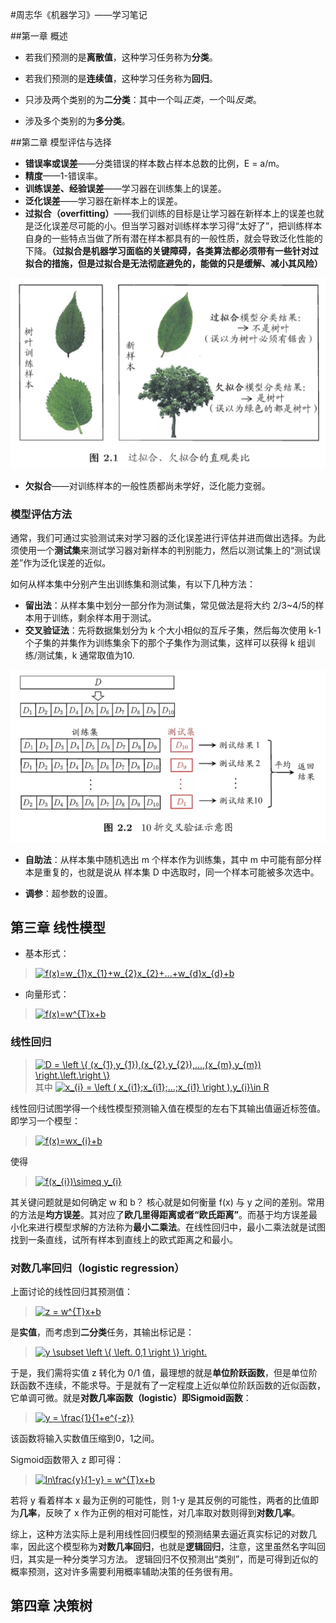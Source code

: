 #周志华《机器学习》——学习笔记

##第一章 概述

 * 若我们预测的是**离散值**，这种学习任务称为**分类**。
 * 若我们预测的是**连续值**，这种学习任务称为**回归**。

 * 只涉及两个类别的为**二分类**：其中一个叫*正类*，一个叫*反类*。
 * 涉及多个类别的为**多分类**。

##第二章 模型评估与选择

 * **错误率或误差**——分类错误的样本数占样本总数的比例，E = a/m。
 * **精度**——1-错误率。
 * **训练误差、经验误差**——学习器在训练集上的误差。
 * **泛化误差**——学习器在新样本上的误差。
 * **过拟合（overfitting）**——我们训练的目标是让学习器在新样本上的误差也就是泛化误差尽可能的小。但当学习器对训练样本学习得“太好了”，把训练样本自身的一些特点当做了所有潜在样本都具有的一般性质，就会导致泛化性能的下降。**（过拟合是机器学习面临的关键障碍，各类算法都必须带有一些针对过拟合的措施，但是过拟合是无法彻底避免的，能做的只是缓解、减小其风险）**

![过拟合-欠拟合](./photo/过拟合-欠拟合.png)

 * **欠拟合**——对训练样本的一般性质都尚未学好，泛化能力变弱。

### 模型评估方法 ###
	
通常，我们可通过实验测试来对学习器的泛化误差进行评估并进而做出选择。为此须使用一个**测试集**来测试学习器对新样本的判别能力，然后以测试集上的“测试误差”作为泛化误差的近似。

如何从样本集中分别产生出训练集和测试集，有以下几种方法：

 * **留出法**：从样本集中划分一部分作为测试集，常见做法是将大约 2/3~4/5的样本用于训练，剩余样本用于测试。
 * **交叉验证法**：先将数据集划分为 k 个大小相似的互斥子集，然后每次使用 k-1 个子集的并集作为训练集余下的那个子集作为测试集，这样可以获得 k 组训练/测试集，k 通常取值为10.

![过拟合-欠拟合](./photo/交叉验证.png)

 * **自助法**：从样本集中随机选出 m 个样本作为训练集，其中 m 中可能有部分样本是重复的，也就是说从 样本集 D 中选取时，同一个样本可能被多次选中。

 * **调参**：超参数的设置。

## 第三章 线性模型 ##

 * 基本形式：
><a href="http://www.codecogs.com/eqnedit.php?latex=f(x)=w_{1}x_{1}&plus;w_{2}x_{2}&plus;...&plus;w_{d}x_{d}&plus;b" target="_blank"><img src="http://latex.codecogs.com/gif.latex?f(x)=w_{1}x_{1}&plus;w_{2}x_{2}&plus;...&plus;w_{d}x_{d}&plus;b" title="f(x)=w_{1}x_{1}+w_{2}x_{2}+...+w_{d}x_{d}+b" /></a>

 * 向量形式：
><a href="http://www.codecogs.com/eqnedit.php?latex=f(x)=w^{T}x&plus;b" target="_blank"><img src="http://latex.codecogs.com/gif.latex?f(x)=w^{T}x&plus;b" title="f(x)=w^{T}x+b" /></a>

### 线性回归 ###

><a href="http://www.codecogs.com/eqnedit.php?latex=D&space;=&space;\left&space;\{&space;(x_{1},y_{1}),(x_{2},y_{2}),...,(x_{m},y_{m})&space;\right.\left.\right&space;\}" target="_blank"><img src="http://latex.codecogs.com/gif.latex?D&space;=&space;\left&space;\{&space;(x_{1},y_{1}),(x_{2},y_{2}),...,(x_{m},y_{m})&space;\right.\left.\right&space;\}" title="D = \left \{ (x_{1},y_{1}),(x_{2},y_{2}),...,(x_{m},y_{m}) \right.\left.\right \}" /></a>其中
><a href="http://www.codecogs.com/eqnedit.php?latex=x_{i}&space;=&space;\left&space;(&space;x_{i1};x_{i1};...;x_{i1}&space;\right&space;),y_{i}\in&space;R" target="_blank"><img src="http://latex.codecogs.com/gif.latex?x_{i}&space;=&space;\left&space;(&space;x_{i1};x_{i1};...;x_{i1}&space;\right&space;),y_{i}\in&space;R" title="x_{i} = \left ( x_{i1};x_{i1};...;x_{i1} \right ),y_{i}\in R" /></a>

线性回归试图学得一个线性模型预测输入值在模型的左右下其输出值逼近标签值。即学习一个模型：
><a href="http://www.codecogs.com/eqnedit.php?latex=f(x)=wx_{i}&plus;b" target="_blank"><img src="http://latex.codecogs.com/gif.latex?f(x)=wx_{i}&plus;b" title="f(x)=wx_{i}+b" /></a>     

使得
><a href="http://www.codecogs.com/eqnedit.php?latex=f(x_{i})\simeq&space;y_{i}" target="_blank"><img src="http://latex.codecogs.com/gif.latex?f(x_{i})\simeq&space;y_{i}" title="f(x_{i})\simeq y_{i}" /></a>

其关键问题就是如何确定 w 和 b？ 核心就是如何衡量 f(x) 与 y 之间的差别。常用的方法是**均方误差**。其对应了**欧几里得距离或者“欧氏距离”**。而基于均方误差最小化来进行模型求解的方法称为**最小二乘法**。在线性回归中，最小二乘法就是试图找到一条直线，试所有样本到直线上的欧式距离之和最小。

### 对数几率回归（logistic regression） ###

上面讨论的线性回归其预测值：
><a href="http://www.codecogs.com/eqnedit.php?latex=z&space;=&space;w^{T}x&plus;b" target="_blank"><img src="http://latex.codecogs.com/gif.latex?z&space;=&space;w^{T}x&plus;b" title="z = w^{T}x+b" /></a>

是**实值**，而考虑到**二分类**任务，其输出标记是：
><a href="http://www.codecogs.com/eqnedit.php?latex=y&space;\subset&space;\left&space;\{&space;\left.&space;0,1&space;\right&space;\}&space;\right." target="_blank"><img src="http://latex.codecogs.com/gif.latex?y&space;\subset&space;\left&space;\{&space;\left.&space;0,1&space;\right&space;\}&space;\right." title="y \subset \left \{ \left. 0,1 \right \} \right." /></a>

于是，我们需将实值 z 转化为 0/1 值，最理想的就是**单位阶跃函数**，但是单位阶跃函数不连续，不能求导。于是就有了一定程度上近似单位阶跃函数的近似函数，它单调可微。就是**对数几率函数（logistic）**即**Sigmoid函数**：
><a href="http://www.codecogs.com/eqnedit.php?latex=y&space;=&space;\frac{1}{1&plus;e^{-z}}" target="_blank"><img src="http://latex.codecogs.com/gif.latex?y&space;=&space;\frac{1}{1&plus;e^{-z}}" title="y = \frac{1}{1+e^{-z}}" /></a>

该函数将输入实数值压缩到0，1之间。

Sigmoid函数带入 z 即可得：
><a href="http://www.codecogs.com/eqnedit.php?latex=ln\frac{y}{1-y}&space;=&space;w^{T}x&plus;b" target="_blank"><img src="http://latex.codecogs.com/gif.latex?ln\frac{y}{1-y}&space;=&space;w^{T}x&plus;b" title="ln\frac{y}{1-y} = w^{T}x+b" /></a>

若将 y 看着样本 x 最为正例的可能性，则 1-y 是其反例的可能性，两者的比值即为**几率**，反映了 x 作为正例的相对可能性，对几率取对数则得到**对数几率**。

综上，这种方法实际上是利用线性回归模型的预测结果去逼近真实标记的对数几率，因此这个模型称为**对数几率回归**，也就是**逻辑回归**，注意，这里虽然名字叫回归，其实是一种分类学习方法。
逻辑回归不仅预测出“类别”，而是可得到近似的概率预测，这对许多需要利用概率辅助决策的任务很有用。

## 第四章 决策树 ##
